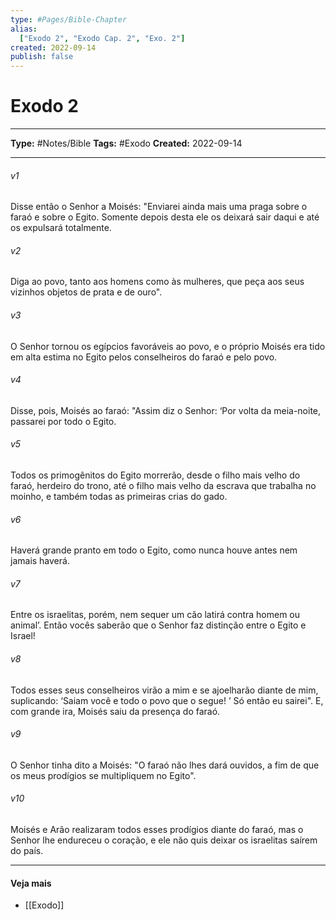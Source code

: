 ```yaml
---
type: #Pages/Bible-Chapter
alias:
  ["Exodo 2", "Exodo Cap. 2", "Exo. 2"]
created: 2022-09-14
publish: false
---
```


# Exodo 2

---

**Type:** #Notes/Bible
**Tags:** #Exodo
**Created:** 2022-09-14

---

###### v1
Disse então o Senhor a Moisés: "Enviarei ainda mais uma praga sobre o faraó e sobre o Egito. Somente depois desta ele os deixará sair daqui e até os expulsará totalmente.
###### v2
Diga ao povo, tanto aos homens como às mulheres, que peça aos seus vizinhos objetos de prata e de ouro".
###### v3
O Senhor tornou os egípcios favoráveis ao povo, e o próprio Moisés era tido em alta estima no Egito pelos conselheiros do faraó e pelo povo.
###### v4
Disse, pois, Moisés ao faraó: "Assim diz o Senhor: ‘Por volta da meia-noite, passarei por todo o Egito.
###### v5
Todos os primogênitos do Egito morrerão, desde o filho mais velho do faraó, herdeiro do trono, até o filho mais velho da escrava que trabalha no moinho, e também todas as primeiras crias do gado.
###### v6
Haverá grande pranto em todo o Egito, como nunca houve antes nem jamais haverá.
###### v7
Entre os israelitas, porém, nem sequer um cão latirá contra homem ou animal’. Então vocês saberão que o Senhor faz distinção entre o Egito e Israel!
###### v8
Todos esses seus conselheiros virão a mim e se ajoelharão diante de mim, suplicando: ‘Saiam você e todo o povo que o segue! ’ Só então eu sairei". E, com grande ira, Moisés saiu da presença do faraó.
###### v9
O Senhor tinha dito a Moisés: "O faraó não lhes dará ouvidos, a fim de que os meus prodígios se multipliquem no Egito".
###### v10
Moisés e Arão realizaram todos esses prodígios diante do faraó, mas o Senhor lhe endureceu o coração, e ele não quis deixar os israelitas saírem do país.


---

#### Veja mais

- [[Exodo]]
